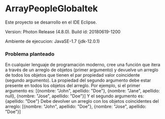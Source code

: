 # ArrayPeopleGlobaltek
Este proyecto se desarrollo en el IDE Eclipse.

Version: Photon Release (4.8.0).
Build id: 20180619-1200

Ambiente de ejecucion: JavaSE-1.7 (jdk-12.0.1)


### Problema planteado
En cualquier lenguaje de programación moderno, cree una función que itera a través de un arreglo de objetos (primer argumento) y devuelve un arreglo de todos los objetos que tienen el par propiedad valor coincidente (segundo argumento). La propiedad del segundo argumento debe estar presente en todos los objetos del arreglo.
Por ejemplo, si el primer argumento es:
[{nombre: "John", apellido: "Doe"}, {nombre: "Jane", apellido: null}, {nombre: "Jose", apellido: "Doe"}]
Y el segundo argumento es:
{apellido: "Doe"}
Debe devolver un arreglo con los objetos coincidentes del arreglo:
[{nombre: "John", apellido: "Doe"}, {nombre: "Jose", apellido: "Doe"}]
